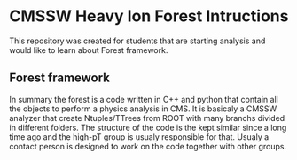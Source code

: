 # CMSSW Heavy Ion Forest Intructions
This repository was created for students that are starting analysis and would like to learn about Forest framework.

## Forest framework
In summary the forest is a code written in C++ and python that contain all the objects to perform a physics analysis in CMS. It is basicaly a CMSSW analyzer that create Ntuples/TTrees from ROOT with many branchs divided in different folders. The structure of the code is the kept similar since a long time ago and the high-pT group is usualy responsible for that. Usualy a contact person is designed to work on the code together with other groups. 
